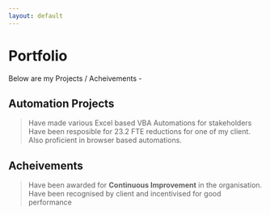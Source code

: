 ```yaml
---
layout: default
---
```



# Portfolio

Below are my Projects / Acheivements -

## Automation Projects

> Have made various Excel based VBA Automations for stakeholders <br> 
> Have been resposible for 23.2 FTE reductions for one of my client. <br>
> Also proficient in browser based automations.

## Acheivements
> Have been awarded for **Continuous Improvement** in the organisation. <br>
> Have been recognised by client and incentivised for good performance <br>
